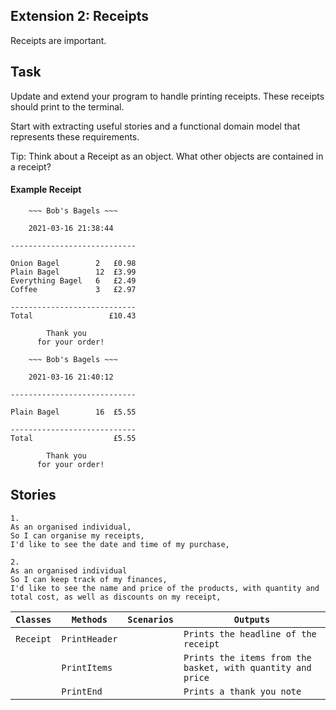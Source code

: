 ## Extension 2: Receipts

Receipts are important.

## Task

Update and extend your program to handle printing receipts. These receipts should print to the terminal.

Start with extracting useful stories and a functional domain model that represents these requirements.

Tip: Think about a Receipt as an object. What other objects are contained in a receipt?

#### Example Receipt
```
    ~~~ Bob's Bagels ~~~

    2021-03-16 21:38:44

----------------------------

Onion Bagel        2   £0.98
Plain Bagel        12  £3.99
Everything Bagel   6   £2.49
Coffee             3   £2.97

----------------------------
Total                 £10.43

        Thank you
      for your order!
```

```
    ~~~ Bob's Bagels ~~~

    2021-03-16 21:40:12

----------------------------

Plain Bagel        16  £5.55

----------------------------
Total                  £5.55

        Thank you
      for your order!
```

## Stories
```
1.
As an organised individual,
So I can organise my receipts,
I'd like to see the date and time of my purchase,
```
```
2.
As an organised individual
So I can keep track of my finances,
I'd like to see the name and price of the products, with quantity and total cost, as well as discounts on my receipt,
```
| `Classes` | `Methods`       | `Scenarios` | `Outputs`                                                   |
|-----------|-----------------|-------------|-------------------------------------------------------------|
| `Receipt` | `PrintHeader`   |             | `Prints the headline of the receipt`                        |
|           | `PrintItems`    |             | `Prints the items from the basket, with quantity and price` |
|           | `PrintEnd`      |             | `Prints a thank you note`                                   |